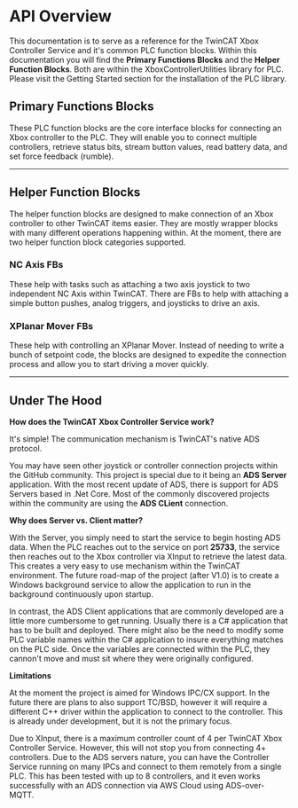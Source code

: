 
# API Overview

This documentation is to serve as a reference for the TwinCAT Xbox Controller Service and it's common PLC function blocks. Within this documentation you will find the **Primary Functions Blocks** and the **Helper Function Blocks**. Both are within the XboxControllerUtilities library for PLC. Please visit the Getting Started section for the installation of the PLC library.

## Primary Functions Blocks

These PLC function blocks are the core interface blocks for connecting an Xbox controller to the PLC. They will enable you to connect multiple controllers, retrieve status bits, stream button values, read battery data, and set force feedback (rumble).

---

## Helper Function Blocks

The helper function blocks are designed to make connection of an Xbox controller to other TwinCAT items easier. They are mostly wrapper blocks with many different operations happening within. At the moment, there are two helper function block categories supported.

### NC Axis FBs

These help with tasks such as attaching a two axis joystick to two independent NC Axis within TwinCAT. There are FBs to help with attaching a simple button pushes, analog triggers, and joysticks to drive an axis.

### XPlanar Mover FBs

These help with controlling an XPlanar Mover. Instead of needing to write a bunch of setpoint code, the blocks are designed to expedite the connection process and allow you to start driving a mover quickly.

---

## Under The Hood

**How does the TwinCAT Xbox Controller Service work?**

It's simple! The communication mechanism is TwinCAT's native ADS protocol. 

You may have seen other joystick or controller connection projects within the GitHub community. This project is special due to it being an **ADS Server** application. With the most recent update of ADS, there is support for ADS Servers based in .Net Core. Most of the commonly discovered projects within the community are using the **ADS CLient** connection.

**Why does Server vs. Client matter?**

With the Server, you simply need to start the service to begin hosting ADS data. When the PLC reaches out to the service on port **25733**, the service then reaches out to the Xbox controller via XInput to retrieve the latest data. This creates a very easy to use mechanism within the TwinCAT environment. The future road-map of the project (after V1.0) is to create a Windows background service to allow the application to run in the background continuously upon startup. 

In contrast, the ADS Client applications that are commonly developed are a little more cumbersome to get running. Usually there is a C# application that has to be built and deployed. There might also be the need to modify some PLC variable names within the C# application to insure everything matches on the PLC side. Once the variables are connected within the PLC, they cannon't move and must sit where they were originally configured.

**Limitations**

At the moment the project is aimed for Windows IPC/CX support. In the future there are plans to also support TC/BSD, however it will require a different C++ driver within the application to connect to the controller. This is already under development, but it is not the primary focus.

Due to XInput, there is a maximum controller count of 4 per TwinCAT Xbox Controller Service. However, this will not stop you from connecting 4+ controllers. Due to the ADS servers nature, you can have the Controller Service running on many IPCs and connect to them remotely from a single PLC. This has been tested with up to 8 controllers, and it even works successfully with an ADS connection via AWS Cloud using ADS-over-MQTT.